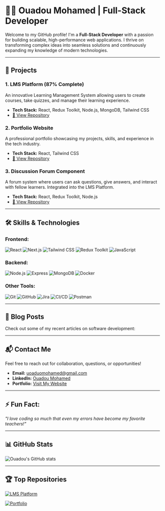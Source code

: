 # 👨‍💻 Ouadou Mohamed | Full-Stack Developer

Welcome to my GitHub profile! I'm a **Full-Stack Developer** with a passion for building scalable, high-performance web applications. I thrive on transforming complex ideas into seamless solutions and continuously expanding my knowledge of modern technologies.

---

## 🚀 Projects

### 1. **LMS Platform** (87% Complete)
An innovative Learning Management System allowing users to create courses, take quizzes, and manage their learning experience.  
- **Tech Stack:** React, Redux Toolkit, Node.js, MongoDB, Tailwind CSS  
- [🔗 View Repository](https://github.com/OuadouMohamed/lms-platform)

### 2. **Portfolio Website**
A professional portfolio showcasing my projects, skills, and experience in the tech industry.  
- **Tech Stack:** React, Tailwind CSS  
- [🔗 View Repository](https://github.com/OuadouMohamed/portfolio)

### 3. **Discussion Forum Component**
A forum system where users can ask questions, give answers, and interact with fellow learners. Integrated into the LMS Platform.  
- **Tech Stack:** React, Redux Toolkit, Node.js  
- [🔗 View Repository](https://github.com/OuadouMohamed/forum-component)

---

## 🛠️ Skills & Technologies

### **Frontend:**
<p align="left">
  <img src="https://img.shields.io/badge/React-61DAFB?logo=react&logoColor=white&style=for-the-badge" alt="React" />
  <img src="https://img.shields.io/badge/Next.js-000000?logo=nextdotjs&logoColor=white&style=for-the-badge" alt="Next.js" />
  <img src="https://img.shields.io/badge/Tailwind%20CSS-38B2AC?logo=tailwindcss&logoColor=white&style=for-the-badge" alt="Tailwind CSS" />
  <img src="https://img.shields.io/badge/Redux%20Toolkit-764ABC?logo=redux&logoColor=white&style=for-the-badge" alt="Redux Toolkit" />
  <img src="https://img.shields.io/badge/JavaScript-323330?logo=javascript&logoColor=F7DF1E&style=for-the-badge" alt="JavaScript" />
</p>

### **Backend:**
<p align="left">
  <img src="https://img.shields.io/badge/Node.js-339933?logo=nodedotjs&logoColor=white&style=for-the-badge" alt="Node.js" />
  <img src="https://img.shields.io/badge/Express-000000?logo=express&logoColor=white&style=for-the-badge" alt="Express" />
  <img src="https://img.shields.io/badge/MongoDB-47A248?logo=mongodb&logoColor=white&style=for-the-badge" alt="MongoDB" />
  <img src="https://img.shields.io/badge/Docker-2496ED?logo=docker&logoColor=white&style=for-the-badge" alt="Docker" />
</p>

### **Other Tools:**
<p align="left">
  <img src="https://img.shields.io/badge/Git-F05032?logo=git&logoColor=white&style=for-the-badge" alt="Git" />
  <img src="https://img.shields.io/badge/GitHub-181717?logo=github&logoColor=white&style=for-the-badge" alt="GitHub" />
  <img src="https://img.shields.io/badge/Jira-0052CC?logo=jira&logoColor=white&style=for-the-badge" alt="Jira" />
  <img src="https://img.shields.io/badge/CI%2FCD-3C873A?logo=githubactions&logoColor=white&style=for-the-badge" alt="CI/CD" />
  <img src="https://img.shields.io/badge/Postman-FF6C37?logo=postman&logoColor=white&style=for-the-badge" alt="Postman" />
</p>

---

## 📝 Blog Posts

Check out some of my recent articles on software development:


---

## 📬 Contact Me

Feel free to reach out for collaboration, questions, or opportunities!

- **Email:** uoaduomohamed@gmail.com
- **LinkedIn:** [Ouadou Mohamed](https://linkedin.com/in/mohamedouadou)
- **Portfolio:** [Visit My Website](https://portofolio-mohamed-ouadou.onrender.com)

---

## ⚡ Fun Fact:

_"I love coding so much that even my errors have become my favorite teachers!"_

---

## 📊 GitHub Stats

![Ouadou's GitHub stats](https://github-readme-stats.vercel.app/api?username=Ouadoudev&show_icons=true&theme=radical)

---

## 🏆 Top Repositories

[![LMS Platform](https://github-readme-stats.vercel.app/api/pin/?username=Ouadoudev&repo=lms-platform&theme=radical)](https://github.com/Ouadoudev/lms-platform)

[![Portfolio](https://github-readme-stats.vercel.app/api/pin/?username=OuadouMohamed&repo=portfolio&theme=radical)](https://github.com/OuadouMohamed/portfolio)
